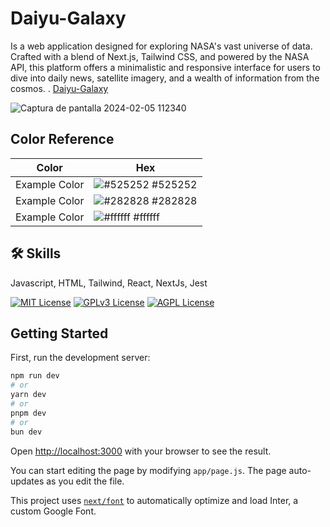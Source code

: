 # Daiyu-Galaxy

Is a web application designed for exploring NASA's vast universe of data. Crafted with a blend of Next.js, Tailwind CSS, and powered by the NASA API, this platform offers a minimalistic and responsive interface for users to dive into daily news, satellite imagery, and a wealth of information from the cosmos. . [Daiyu-Galaxy](https://nasapi.vercel.app/)

![Captura de pantalla 2024-02-05 112340](https://github.com/MigVarona/Daiyu-galaxy/assets/146460162/a7863f24-5bac-410d-8cb9-c991e92995da)


## Color Reference

| Color             | Hex                                                                |
| ----------------- | ------------------------------------------------------------------ |
| Example Color | ![#525252](https://via.placeholder.com/10/525252?text=+) #525252 |
| Example Color | ![#282828](https://via.placeholder.com/10/282828?text=+) #282828 |
| Example Color | ![#ffffff](https://via.placeholder.com/10/ffffff?text=+) #ffffff |

## 🛠 Skills
Javascript, HTML, Tailwind, React, NextJs, Jest

[![MIT License](https://img.shields.io/badge/License-MIT-green.svg)](https://choosealicense.com/licenses/mit/)
[![GPLv3 License](https://img.shields.io/badge/License-GPL%20v3-yellow.svg)](https://opensource.org/licenses/)
[![AGPL License](https://img.shields.io/badge/license-AGPL-blue.svg)](http://www.gnu.org/licenses/agpl-3.0)




## Getting Started

First, run the development server:

```bash
npm run dev
# or
yarn dev
# or
pnpm dev
# or
bun dev
```

Open [http://localhost:3000](http://localhost:3000) with your browser to see the result.

You can start editing the page by modifying `app/page.js`. The page auto-updates as you edit the file.

This project uses [`next/font`](https://nextjs.org/docs/basic-features/font-optimization) to automatically optimize and load Inter, a custom Google Font.


